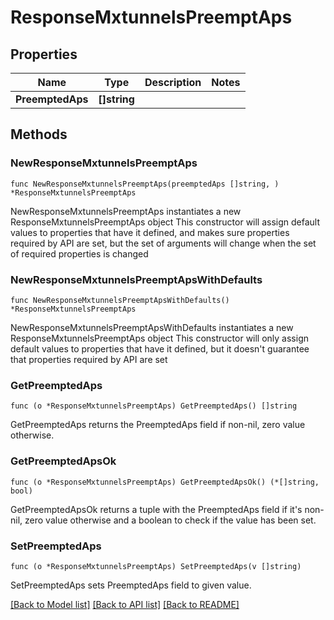 # ResponseMxtunnelsPreemptAps

## Properties

Name | Type | Description | Notes
------------ | ------------- | ------------- | -------------
**PreemptedAps** | **[]string** |  | 

## Methods

### NewResponseMxtunnelsPreemptAps

`func NewResponseMxtunnelsPreemptAps(preemptedAps []string, ) *ResponseMxtunnelsPreemptAps`

NewResponseMxtunnelsPreemptAps instantiates a new ResponseMxtunnelsPreemptAps object
This constructor will assign default values to properties that have it defined,
and makes sure properties required by API are set, but the set of arguments
will change when the set of required properties is changed

### NewResponseMxtunnelsPreemptApsWithDefaults

`func NewResponseMxtunnelsPreemptApsWithDefaults() *ResponseMxtunnelsPreemptAps`

NewResponseMxtunnelsPreemptApsWithDefaults instantiates a new ResponseMxtunnelsPreemptAps object
This constructor will only assign default values to properties that have it defined,
but it doesn't guarantee that properties required by API are set

### GetPreemptedAps

`func (o *ResponseMxtunnelsPreemptAps) GetPreemptedAps() []string`

GetPreemptedAps returns the PreemptedAps field if non-nil, zero value otherwise.

### GetPreemptedApsOk

`func (o *ResponseMxtunnelsPreemptAps) GetPreemptedApsOk() (*[]string, bool)`

GetPreemptedApsOk returns a tuple with the PreemptedAps field if it's non-nil, zero value otherwise
and a boolean to check if the value has been set.

### SetPreemptedAps

`func (o *ResponseMxtunnelsPreemptAps) SetPreemptedAps(v []string)`

SetPreemptedAps sets PreemptedAps field to given value.



[[Back to Model list]](../README.md#documentation-for-models) [[Back to API list]](../README.md#documentation-for-api-endpoints) [[Back to README]](../README.md)



